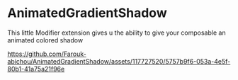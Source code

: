 # AnimatedGradientShadow
This little Modifier extension gives u the ability to give your composable an animated colored shadow  



https://github.com/Farouk-abichou/AnimatedGradientShadow/assets/117727520/5757b9f6-053a-4e5f-80b1-41a75a21f96e

